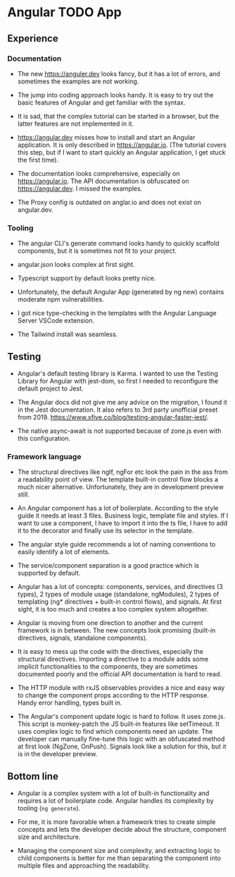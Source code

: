 # Angular TODO App

## Experience

### Documentation

- The new https://anguler.dev looks fancy, but it has a lot of errors, and sometimes the examples are not working.

- The jump into coding approach looks handy. It is easy to try out the basic features of Angular and get familiar with the syntax.

- It is sad, that the complex tutorial can be started in a browser, but the latter features are not implemented in it.

- https://angular.dev misses how to install and start an Angular application. It is only described in https://angular.io. (The tutorial covers this step, but if I want to start quickly an Angular application, I get stuck the first time).

- The documentation looks comprehensive, especially on https://angular.io. The API documentation is obfuscated on https://angular.dev. I  missed the examples.

- The Proxy config is outdated on anglar.io and does not exist on angular.dev.

### Tooling

- The angular CLI's generate command looks handy to quickly scaffold components, but it is sometimes not fit to your project.

- angular.json looks complex at first sight.

- Typescript support by default looks pretty nice.

- Unfortunately, the default Angular App (generated by ng new) contains moderate npm vulnerabilities.

- I got nice type-checking in the templates with the Angular Language Server VSCode extension.

- The Tailwind install was seamless.

## Testing

- Angular's default testing library is Karma. I wanted to use the Testing Library for Angular with jest-dom, so first I needed to reconfigure the default project to Jest.

- The Angular docs did not give me any advice on the migration, I found it in the Jest documentation. It also refers to 3rd party 
unofficial preset from 2019. https://www.xfive.co/blog/testing-angular-faster-jest/.

- The native async-await is not supported because of zone.js even with this configuration.


### Framework language

- The structural directives like ngIf, ngFor etc look the pain in the ass from a readability point of view. The template built-in control flow blocks a much nicer alternative. Unfortunately, they are in development preview still.

- An Angular component has a lot of boilerplate. According to the style guide it needs at least 3 files. Business logic, template file and styles. If I want to use a component, I have to import it into the ts file, I have to add it to the decorator and finally use its selector in the template.

- The angular style guide recommends a lot of naming conventions to easily identify a lot of elements.

- The service/component separation is a good practice which is supported by default.

- Angular has a lot of concepts: components, services, and directives (3 types), 2 types of module usage (standalone, ngModules), 2 types of templating (ng* directives + built-in control flows), and signals. At first sight, it is too much and creates a too complex system altogether. 

- Angular is moving from one direction to another and the current framework is in between. The new concepts look promising (built-in directives, signals, standalone components).

- It is easy to mess up the code with the directives, especially the structural directives. Importing a directive to a module adds some implicit functionalities to the components, they are sometimes documented poorly and the official API documentation is hard to read.

- The HTTP module with rxJS observables provides a nice and easy way to change the component props according to the HTTP response. Handy error handling, types built in.

- The Angular's component update logic is hard to follow. It uses zone.js. This script is monkey-patch the JS built-in features like
setTimeout. It uses complex logic to find which components need an update. The developer can manually fine-tune this logic with an obfuscated method at first look (NgZone, OnPush). Signals look like a solution for this, but it is in the developer preview.

## Bottom line

- Angular is a complex system with a lot of built-in functionality and requires a lot of boilerplate code. Angular handles its complexity by tooling (`ng generate`). 

- For me, it is more favorable when a framework tries to create simple concepts and lets the developer decide about the structure, component size and architecture.

- Managing the component size and complexity, and extracting logic to child components is better for me than separating the component into multiple files and approaching the readability.
